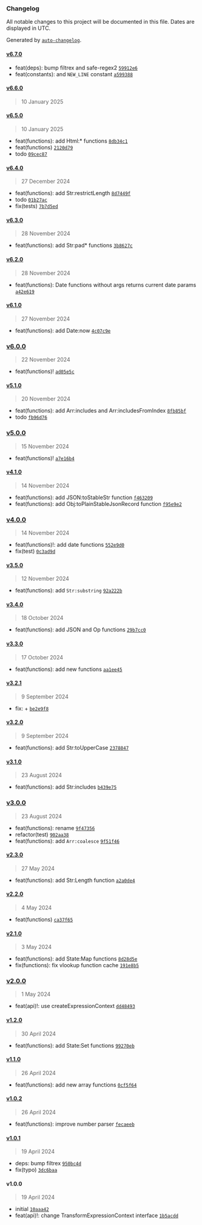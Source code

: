 ### Changelog

All notable changes to this project will be documented in this file. Dates are displayed in UTC.

Generated by [`auto-changelog`](https://github.com/CookPete/auto-changelog).

#### [v6.7.0](https://github.com/wmakeev/simplex-context/compare/v6.6.0...v6.7.0)

- feat(deps): bump filtrex and safe-regex2 [`59912e6`](https://github.com/wmakeev/simplex-context/commit/59912e6e23576c439425fb4fbceb06510bd11858)
- feat(constants): and `NEW_LINE` constant [`a599388`](https://github.com/wmakeev/simplex-context/commit/a599388b7d54320cd3ec9e8f1b0581bf71ee1bde)

#### [v6.6.0](https://github.com/wmakeev/simplex-context/compare/v6.5.0...v6.6.0)

> 10 January 2025

#### [v6.5.0](https://github.com/wmakeev/simplex-context/compare/v6.4.0...v6.5.0)

> 10 January 2025

- feat(functions): add Html:* functions [`8db34c1`](https://github.com/wmakeev/simplex-context/commit/8db34c10de571d74ce7f0ce8fd252fddfda336d7)
- feat(functions) [`2120d79`](https://github.com/wmakeev/simplex-context/commit/2120d79d57afb09a8791982a1974c2c6ddf3afce)
- todo [`09cec87`](https://github.com/wmakeev/simplex-context/commit/09cec871d2d7aa8a7c0b144934660a2fa8b1f714)

#### [v6.4.0](https://github.com/wmakeev/simplex-context/compare/v6.3.0...v6.4.0)

> 27 December 2024

- feat(functions): add Str:restrictLength [`8d7449f`](https://github.com/wmakeev/simplex-context/commit/8d7449f3dc6851750ab727471a89461aeab96880)
- todo [`01b27ac`](https://github.com/wmakeev/simplex-context/commit/01b27ac7656cb6ea5068ba5800ed72076e505a93)
- fix(tests) [`7b7d5ed`](https://github.com/wmakeev/simplex-context/commit/7b7d5edf0d44b85d6ababfbfc4cbc9fb776d6963)

#### [v6.3.0](https://github.com/wmakeev/simplex-context/compare/v6.2.0...v6.3.0)

> 28 November 2024

- feat(functions): add Str:pad* functions [`3b8627c`](https://github.com/wmakeev/simplex-context/commit/3b8627c1e1b2ff2b1ae25e70053b089c6dc6ca94)

#### [v6.2.0](https://github.com/wmakeev/simplex-context/compare/v6.1.0...v6.2.0)

> 28 November 2024

- feat(functions): Date functions without args returns current date params [`a42e619`](https://github.com/wmakeev/simplex-context/commit/a42e619bf89bf7e70a33042ac701d21066ead427)

#### [v6.1.0](https://github.com/wmakeev/simplex-context/compare/v6.0.0...v6.1.0)

> 27 November 2024

- feat(functions): add Date:now [`4c07c9e`](https://github.com/wmakeev/simplex-context/commit/4c07c9e66b7587d59ebf9e984c01d58a39e4fbef)

### [v6.0.0](https://github.com/wmakeev/simplex-context/compare/v5.1.0...v6.0.0)

> 22 November 2024

- feat(functions)! [`ad05e5c`](https://github.com/wmakeev/simplex-context/commit/ad05e5cb6602de0f08a233208be83621f4f7821f)

#### [v5.1.0](https://github.com/wmakeev/simplex-context/compare/v5.0.0...v5.1.0)

> 20 November 2024

- feat(functions): add Arr:includes and Arr:includesFromIndex [`8fb85bf`](https://github.com/wmakeev/simplex-context/commit/8fb85bfefebc28b17f8fdbd3d30776a60fd4d894)
- todo [`fb96d76`](https://github.com/wmakeev/simplex-context/commit/fb96d7661d4e0951d5354ffe2a03f5586ff2d18a)

### [v5.0.0](https://github.com/wmakeev/simplex-context/compare/v4.1.0...v5.0.0)

> 15 November 2024

- feat(functions)! [`a7e16b4`](https://github.com/wmakeev/simplex-context/commit/a7e16b46d9de5c63b3ab0ddb6932f31eb1235603)

#### [v4.1.0](https://github.com/wmakeev/simplex-context/compare/v4.0.0...v4.1.0)

> 14 November 2024

- feat(functions): add JSON:toStableStr function [`f463209`](https://github.com/wmakeev/simplex-context/commit/f463209b1d75a9c461a00aaa72d4a2359f801c22)
- feat(functions): add Obj:toPlainStableJsonRecord function [`f95e9e2`](https://github.com/wmakeev/simplex-context/commit/f95e9e2f3ca52f20523c9670fcb5df0523ae51db)

### [v4.0.0](https://github.com/wmakeev/simplex-context/compare/v3.5.0...v4.0.0)

> 14 November 2024

- feat(functions)!: add date functions [`552e9d0`](https://github.com/wmakeev/simplex-context/commit/552e9d05c326555143bfabde213fb3da96c30199)
- fix(test) [`0c3ad9d`](https://github.com/wmakeev/simplex-context/commit/0c3ad9d2a7949ae2de5d44c3e8bf98c632516d61)

#### [v3.5.0](https://github.com/wmakeev/simplex-context/compare/v3.4.0...v3.5.0)

> 12 November 2024

- feat(functions): add `Str:substring` [`92a222b`](https://github.com/wmakeev/simplex-context/commit/92a222b7017ba792e3b582147a850d737a6de06b)

#### [v3.4.0](https://github.com/wmakeev/simplex-context/compare/v3.3.0...v3.4.0)

> 18 October 2024

- feat(functions): add JSON and Op functions [`29b7cc0`](https://github.com/wmakeev/simplex-context/commit/29b7cc03c51e19a306d07efb3eec7c57e1ccd245)

#### [v3.3.0](https://github.com/wmakeev/simplex-context/compare/v3.2.1...v3.3.0)

> 17 October 2024

- feat(functions): add new functions [`aa1ee45`](https://github.com/wmakeev/simplex-context/commit/aa1ee45b2e3d9662fb606f3eb0716c24ee441b15)

#### [v3.2.1](https://github.com/wmakeev/simplex-context/compare/v3.2.0...v3.2.1)

> 9 September 2024

- fix: + [`be2e9f8`](https://github.com/wmakeev/simplex-context/commit/be2e9f8708ee882a1998025aaf54b007e4e581d6)

#### [v3.2.0](https://github.com/wmakeev/simplex-context/compare/v3.1.0...v3.2.0)

> 9 September 2024

- feat(functions): add Str:toUpperCase [`2378847`](https://github.com/wmakeev/simplex-context/commit/23788478233e9c62eeddf9cc80c28d28f1ed39bd)

#### [v3.1.0](https://github.com/wmakeev/simplex-context/compare/v3.0.0...v3.1.0)

> 23 August 2024

- feat(functions): add Str:includes [`b439e75`](https://github.com/wmakeev/simplex-context/commit/b439e75cd114560afe0c17cd213f8b721a0481fa)

### [v3.0.0](https://github.com/wmakeev/simplex-context/compare/v2.3.0...v3.0.0)

> 23 August 2024

- feat(functions): rename [`9f47356`](https://github.com/wmakeev/simplex-context/commit/9f473561ac839f291fcff7db1426190c02118c7a)
- refactor(test) [`902aa38`](https://github.com/wmakeev/simplex-context/commit/902aa382b54b77168d89af247a06ab8610855948)
- feat(functions): add `Arr:coalesce` [`9f51f46`](https://github.com/wmakeev/simplex-context/commit/9f51f4635f5d3a1aab843b777a2feb2b60b6e989)

#### [v2.3.0](https://github.com/wmakeev/simplex-context/compare/v2.2.0...v2.3.0)

> 27 May 2024

- feat(functions): add Str:Length function [`a2a0de4`](https://github.com/wmakeev/simplex-context/commit/a2a0de4e9c34901db3e3f7396c7c0ccc5c329efd)

#### [v2.2.0](https://github.com/wmakeev/simplex-context/compare/v2.1.0...v2.2.0)

> 4 May 2024

- feat(functions) [`ca37f65`](https://github.com/wmakeev/simplex-context/commit/ca37f6511f0eb3896a8ee43a151a597a33783f8c)

#### [v2.1.0](https://github.com/wmakeev/simplex-context/compare/v2.0.0...v2.1.0)

> 3 May 2024

- feat(functions): add State:Map functions [`8d28d5e`](https://github.com/wmakeev/simplex-context/commit/8d28d5ed8b10c7a9747829e4d2a2349e3a5417d0)
- fix(functions): fix vlookup function cache [`191e8b5`](https://github.com/wmakeev/simplex-context/commit/191e8b58b7d2d297bb453f42864cea40f7551ad1)

### [v2.0.0](https://github.com/wmakeev/simplex-context/compare/v1.2.0...v2.0.0)

> 1 May 2024

- feat(api)!: use createExpressionContext [`dd48493`](https://github.com/wmakeev/simplex-context/commit/dd4849326b2a3886e2017a221564130bb61b8c4f)

#### [v1.2.0](https://github.com/wmakeev/simplex-context/compare/v1.1.0...v1.2.0)

> 30 April 2024

- feat(functions): add State:Set functions [`99270eb`](https://github.com/wmakeev/simplex-context/commit/99270ebc28911fccbc5a9fa4fda5932467b29529)

#### [v1.1.0](https://github.com/wmakeev/simplex-context/compare/v1.0.2...v1.1.0)

> 26 April 2024

- feat(functions): add new array functions [`0cf5f64`](https://github.com/wmakeev/simplex-context/commit/0cf5f64bd3827b70215cfc644065555cbbb38bd6)

#### [v1.0.2](https://github.com/wmakeev/simplex-context/compare/v1.0.1...v1.0.2)

> 26 April 2024

- feat(functions): improve number parser [`fecaeeb`](https://github.com/wmakeev/simplex-context/commit/fecaeebb9b6bbe0d83dc8c050044a6f73eaa4788)

#### [v1.0.1](https://github.com/wmakeev/simplex-context/compare/v1.0.0...v1.0.1)

> 19 April 2024

- deps: bump filtrex [`950bc4d`](https://github.com/wmakeev/simplex-context/commit/950bc4d23b7b533603b17e125873b15ac6693d30)
- fix(typo) [`3dc6baa`](https://github.com/wmakeev/simplex-context/commit/3dc6baa02b50f1215fdc3f3e0ee9923e61d60388)

#### v1.0.0

> 19 April 2024

- initial [`10aaa42`](https://github.com/wmakeev/simplex-context/commit/10aaa428bc98cfbee2bfcb15c307bf929fa9b345)
- feat(api)!: change TransformExpressionContext interface [`1b5acdd`](https://github.com/wmakeev/simplex-context/commit/1b5acdd3412db4a28f88c678dccb431c508ae415)
